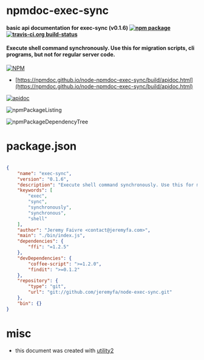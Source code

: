 # npmdoc-exec-sync

#### basic api documentation for  exec-sync (v0.1.6)  [![npm package](https://img.shields.io/npm/v/npmdoc-exec-sync.svg?style=flat-square)](https://www.npmjs.org/package/npmdoc-exec-sync) [![travis-ci.org build-status](https://api.travis-ci.org/npmdoc/node-npmdoc-exec-sync.svg)](https://travis-ci.org/npmdoc/node-npmdoc-exec-sync)

#### Execute shell command synchronously. Use this for migration scripts, cli programs, but not for regular server code.

[![NPM](https://nodei.co/npm/exec-sync.png?downloads=true&downloadRank=true&stars=true)](https://www.npmjs.com/package/exec-sync)

- [https://npmdoc.github.io/node-npmdoc-exec-sync/build/apidoc.html](https://npmdoc.github.io/node-npmdoc-exec-sync/build/apidoc.html)

[![apidoc](https://npmdoc.github.io/node-npmdoc-exec-sync/build/screenCapture.buildCi.browser.%252Ftmp%252Fbuild%252Fapidoc.html.png)](https://npmdoc.github.io/node-npmdoc-exec-sync/build/apidoc.html)

![npmPackageListing](https://npmdoc.github.io/node-npmdoc-exec-sync/build/screenCapture.npmPackageListing.svg)

![npmPackageDependencyTree](https://npmdoc.github.io/node-npmdoc-exec-sync/build/screenCapture.npmPackageDependencyTree.svg)



# package.json

```json

{
    "name": "exec-sync",
    "version": "0.1.6",
    "description": "Execute shell command synchronously. Use this for migration scripts, cli programs, but not for regular server code.",
    "keywords": [
        "exec",
        "sync",
        "synchronously",
        "synchronous",
        "shell"
    ],
    "author": "Jeremy Faivre <contact@jeremyfa.com>",
    "main": "./bin/index.js",
    "dependencies": {
        "ffi": "=1.2.5"
    },
    "devDependencies": {
        "coffee-script": ">=1.2.0",
        "findit": ">=0.1.2"
    },
    "repository": {
        "type": "git",
        "url": "git://github.com/jeremyfa/node-exec-sync.git"
    },
    "bin": {}
}
```



# misc
- this document was created with [utility2](https://github.com/kaizhu256/node-utility2)
